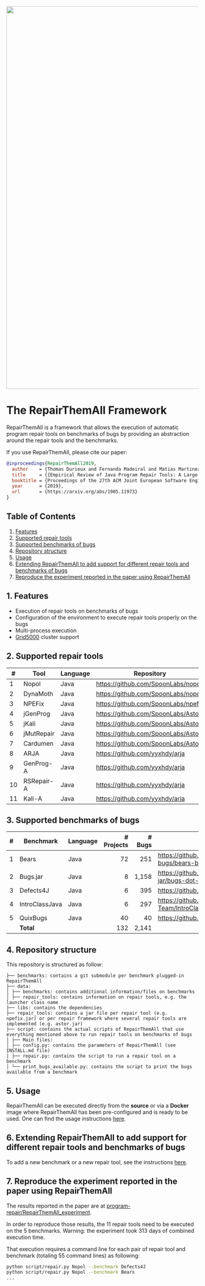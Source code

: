 <img src="logo/logo.png" width="1000">

# The RepairThemAll Framework

RepairThemAll is a framework that allows the execution of automatic program repair tools on benchmarks of bugs by providing an abstraction around the repair tools and the benchmarks.

If you use RepairThemAll, please cite our paper:

```bibtex
@inproceedings{RepairThemAll2019,
  author    = {Thomas Durieux and Fernanda Madeiral and Matias Martinez and Rui Abreu},
  title     = {{Empirical Review of Java Program Repair Tools: A Large-Scale Experiment on 2,141 Bugs and 23,551 Repair Attempts}},
  booktitle = {Proceedings of the 27th ACM Joint European Software Engineering Conference and Symposium on the Foundations of Software Engineering (ESEC/FSE '19)},
  year      = {2019},
  url       = {https://arxiv.org/abs/1905.11973}
}
```

## Table of Contents

1. [Features](#1-features)
2. [Supported repair tools](#2-supported-repair-tools)
3. [Supported benchmarks of bugs](#3-supported-benchmarks-of-bugs)
4. [Repository structure](#4-repository-structure)
5. [Usage](#5-usage)
6. [Extending RepairThemAll to add support for different repair tools and benchmarks of bugs](#6-extending-repairthemall-to-add-support-for-different-repair-tools-and-benchmarks-of-bugs)
7. [Reproduce the experiment reported in the paper using RepairThemAll](#7-reproduce-the-experiment-reported-in-the-paper-using-repairthemall)

## 1. Features

* Execution of repair tools on benchmarks of bugs
* Configuration of the environment to execute repair tools properly on the bugs
* Multi-process execution
* [Grid5000](https://grid5000.fr) cluster support

## 2. Supported repair tools

| #  | Tool          | Language | Repository                         | Commit id |
| -- | ------------- | -------- | ---------------------------------- | --------- |
| 1  | Nopol         | Java     | https://github.com/SpoonLabs/nopol  | 7ba58a78d |
| 2  | DynaMoth      | Java     | https://github.com/SpoonLabs/nopol  | 7ba58a78d |
| 3  | NPEFix        | Java     | https://github.com/SpoonLabs/npefix | 403445b9a |
| 4  | jGenProg      | Java     | https://github.com/SpoonLabs/Astor  | 26ee3dfc8 |
| 5  | jKali         | Java     | https://github.com/SpoonLabs/Astor  | 26ee3dfc8 |
| 6  | jMutRepair    | Java     | https://github.com/SpoonLabs/Astor  | 26ee3dfc8 |
| 7  | Cardumen      | Java     | https://github.com/SpoonLabs/Astor  | 26ee3dfc8 |
| 8  | ARJA          | Java     | https://github.com/yyxhdy/arja     | e60b990f9 |
| 9  | GenProg-A     | Java     | https://github.com/yyxhdy/arja     | e60b990f9 |
| 10 | RSRepair-A    | Java     | https://github.com/yyxhdy/arja     | e60b990f9 |
| 11 | Kali-A        | Java     | https://github.com/yyxhdy/arja     | e60b990f9 |


## 3. Supported benchmarks of bugs

| # | Benchmark      | Language | # Projects | # Bugs | Link                                           |
| - | -------------- | -------- | ----------:| ------:| ---------------------------------------------  |
| 1 | Bears          | Java     |         72 |    251 | https://github.com/bears-bugs/bears-benchmark  |
| 2 | Bugs.jar       | Java     |          8 |  1,158 | https://github.com/bugs-dot-jar/bugs-dot-jar   | 
| 3 | Defects4J      | Java     |          6 |    395 | https://github.com/rjust/defects4j             |
| 4 | IntroClassJava | Java     |          6 |    297 | https://github.com/Spirals-Team/IntroClassJava |
| 5 | QuixBugs       | Java     |         40 |     40 | https://github.com/jkoppel/QuixBugs            |
|   | **Total**      |          |        132 |  2,141 |                                                |

## 4. Repository structure

This repository is structured as follow:

```
├── benchmarks: contains a git submodule per benchmark plugged-in RepairThemAll
├── data: 
│ ├── benchmarks: contains additional information/files on benchmarks
│ ├── repair_tools: contains information on repair tools, e.g. the launcher class name
├── libs: contains the dependencies
├── repair_tools: contains a jar file per repair tool (e.g. npefix.jar) or per repair framework where several repair tools are implemented (e.g. astor.jar)
├── script: contains the actual scripts of RepairThemAll that use everything mentioned above to run repair tools on benchmarks of bugs
│ ├── Main files:
│ ├── config.py: contains the parameters of RepairThemAll (see INSTALL.md file)
│ ├── repair.py: contains the script to run a repair tool on a benchmark
│ └── print_bugs_available.py: contains the script to print the bugs available from a benchmark
```

## 5. Usage 

RepairThemAll can be executed directly from the **source** or via a **Docker** image where RepairThemAll has been pre-configured and is ready to be used. One can find the usage instructions [here](INSTALL.md).

## 6. Extending RepairThemAll to add support for different repair tools and benchmarks of bugs

To add a new benchmark or a new repair tool, see the instructions [here](EXTEND.md).

## 7. Reproduce the experiment reported in the paper using RepairThemAll

The results reported in the paper are at [program-repair/RepairThemAll_experiment](https://github.com/program-repair/RepairThemAll_experiment).

In order to reproduce those results, the 11 repair tools need to be executed on the 5 benchmarks. Warning: the experiment took 313 days of combined execution time.

That execution requires a command line for each pair of repair tool and benchmark (totaling 55 command lines) as following:

```bash
python script/repair.py Nopol --benchmark Defects4J
python script/repair.py Nopol --benchmark Bears
...
```

